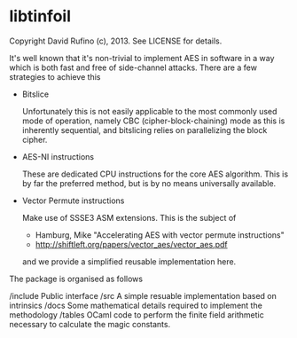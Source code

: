 libtinfoil
==========
Copyright David Rufino (c), 2013. See LICENSE for details.

It's well known that it's non-trivial to implement AES in software in a way
which is both fast and free of side-channel attacks. There are a few strategies
to achieve this

   -  Bitslice
      
      Unfortunately this is not easily applicable to the most commonly used
      mode of operation, namely CBC (cipher-block-chaining) mode as this is
      inherently sequential, and bitslicing relies on parallelizing the block
      cipher.

   -  AES-NI instructions

      These are dedicated CPU instructions for the core AES algorithm. This is
      by far the preferred method, but is by no means universally available. 

   -  Vector Permute instructions
    
      Make use of SSSE3 ASM extensions. This is the subject of

      * Hamburg, Mike "Accelerating AES with vector permute instructions"
      * http://shiftleft.org/papers/vector_aes/vector_aes.pdf

      and we provide a simplified reusable implementation here.

The package is organised as follows

 /include  Public interface
 /src      A simple resuable implementation based on intrinsics
 /docs     Some mathematical details required to implement the methodology
 /tables   OCaml code to perform the finite field arithmetic necessary to calculate the magic constants.